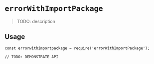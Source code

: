 # `errorWithImportPackage`

> TODO: description

## Usage

```
const errorwithimportpackage = require('errorWithImportPackage');

// TODO: DEMONSTRATE API
```
